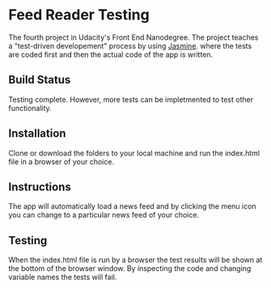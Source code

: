 # Feed Reader Testing

The fourth project in Udacity's Front End Nanodegree. The project teaches a "test-driven developement" process by using [Jasmine](https://jasmine.github.io/). where the tests are coded first and then the actual code of the app is written.


## Build Status

Testing complete. However, more tests can be impletmented to test other functionality.


## Installation

Clone or download the folders to your local machine and run the index.html file in a browser of your choice.


## Instructions

The app will automatically load a news feed and by clicking the menu icon you can change to a particular news feed of your choice. 

##  Testing

When the index.html file is run by a browser the test results will be shown at the bottom of the browser window. By inspecting the code and changing variable names the tests will fail.